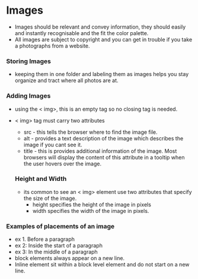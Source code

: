 # Images
- Images should be relevant and convey information, they should easily and instantly recognisable and the fit the color palette.
- All images are subject to copyright and you can get in trouble if you take a photographs from a website.

### Storing Images
- keeping them in one folder and labeling them as images helps you stay organize and tract where all photos are at.

### Adding Images
- using the < img>, this is an empty tag so no closing tag is needed.
- < img> tag must carry two attributes 
  - src - this tells the browser where to find the image file.
  - alt - provides a text description of the image which describes the image if you cant see it.
  - title - this is provides additional information of the image. Most browsers will display the content of this attribute in a tooltip when the user hovers over the image.

  ### Height and Width
  - its common to see an < img> element use two attributes that specify the size of the image.
    - height specifies the height of the image in pixels
    - width specifies the width of the image in pixels.


### Examples of placements of an image
- ex 1. Before a paragraph
- ex 2: Inside the start of a paragraph
- ex 3: In the middle of a paragraph
- block elements always appear on a new line.
- Inline element sit within a block level element and do not start on a new line.
